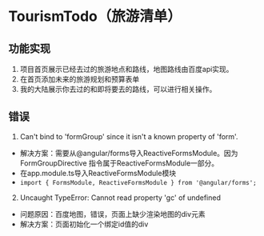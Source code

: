 # TourismTodo（旅游清单）
## 功能实现
1. 项目首页展示已经去过的旅游地点和路线，地图路线由百度api实现。
2. 在首页添加未来的旅游规划和预算表单
3. 我的大陆展示你去过的和即将要去的路线，可以进行相关操作。

## 错误
1. Can't bind to 'formGroup' since it isn't a known property of 'form'.
  * 解决方案：需要从@angular/forms导入ReactiveFormsModule。因为FormGroupDirective 指令属于ReactiveFormsModule一部分。
  * 在app.module.ts导入ReactiveFormsModule模块
  * `import { FormsModule, ReactiveFormsModule } from '@angular/forms';`
2. Uncaught TypeError: Cannot read property 'gc' of undefined
  * 问题原因：百度地图，错误，页面上缺少渲染地图的div元素
  * 解决方案：页面初始化一个绑定id值的div